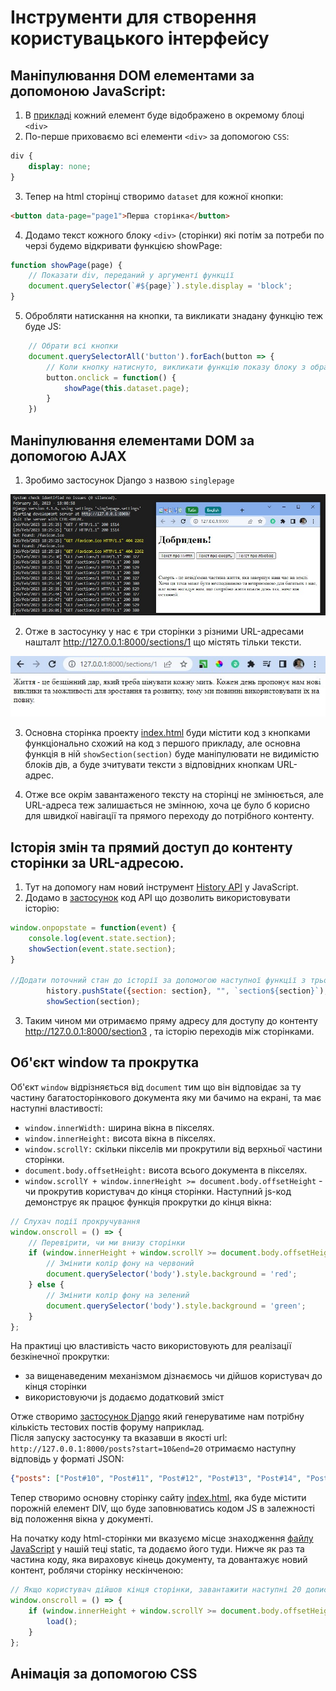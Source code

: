 # Інструменти для створення користувацького інтерфейсу  
## Маніпулювання DOM елементами за допомоною JavaScript:   
1. В [прикладі](singlepage.html) кожний елемент буде відображено в окремому блоці `<div>`  
2. По-перше приховаємо всі елементи `<div>`  за допомогою `CSS`:  
```css
div {
    display: none;
}
```   
3. Тепер на html сторінці створимо `dataset` для кожної кнопки:
```html 
<button data-page="page1">Перша сторінка</button>
```
4. Додамо текст кожного блоку `<div>` (сторінки) які потім за потреби по черзі будемо відкривати функцією showPage:  
```js
function showPage(page) {
    // Показати div, переданий у аргументі функції
    document.querySelector(`#${page}`).style.display = 'block';
}
```
5. Обробляти натискання на кнопки, та викликати знадану функцію теж буде JS:  
```js
    // Обрати всі кнопки
    document.querySelectorAll('button').forEach(button => {
        // Коли кнопку натиснуто, викликати функцію показу блоку з обраним id 
        button.onclick = function() {
            showPage(this.dataset.page);
        }
    })
``` 
## Маніпулювання елементами DOM за допомогою AJAX
1. Зробимо застосунок Django з назвою `singlepage`  

![singlepage](.img/ajax.jpg)  

2. Отже в застосунку у нас є три сторінки з різними URL-адресами нашталт http://127.0.0.1:8000/sections/1 що містять тільки тексти.  

![singlepage](.img/section1.jpg)  

3. Основна сторінка проекту [index.html](singlepage\singlepage\templates\singlepage\index.html) буди містити код з кнопками функціонально схожий на код з першого прикладу, але основна функція в ній `showSection(section)` буде маніпулювати не видимістю блоків дів, а буде зчитувати тексти з відповідних кнопкам URL-адрес.   

4. Отже все окрім завантаженого тексту на сторінці не змінюється, але URL-адреса теж залишається не змінною, хоча це було б корисно для швидкої навігації та прямого переходу до потрібного контенту.  

## Історія змін та прямий доступ до контенту сторінки за URL-адресою.
1. Тут на допомогу нам новий інструмент [History API](https://developer.mozilla.org/en-US/docs/Web/API/History_API) у JavaScript.  
2. Додамо в [застосунок](singlepage2\singlepage\templates\singlepage\index.html) код API що дозволить використовувати історію:  

```js
window.onpopstate = function(event) {
    console.log(event.state.section);
    showSection(event.state.section);
}

//Додати поточний стан до історії за допомогою наступної функції з трьома аргументами 
        history.pushState({section: section}, "", `section${section}`);
        showSection(section); 
```  
3. Таким чином ми отримаємо пряму адресу для доступу до контенту http://127.0.0.1:8000/section3 , та історію переходів між сторінками.


## Об'єкт window та прокрутка
Об'єкт `window` відрізняється від `document` тим що він відповідає за ту частину багатосторінкового документа яку ми бачимо на екрані, та має наступні властивості:    
- `window.innerWidth:` ширина вікна в пікселях.
- `window.innerHeight:` висота вікна в пікселях.  
- `window.scrollY:` скільки пікселів ми прокрутили від верхньої частини сторінки.
- `document.body.offsetHeight:` висота всього документа в пікселях.
- `window.scrollY + window.innerHeight >= document.body.offsetHeight` - чи прокрутив користувач до кінця сторінки.
Наступний js-код демонструє як працює функція прокрутки до кінця вікна:  
```js
// Слухач події прокручування
window.onscroll = () => {
    // Перевірити, чи ми внизу сторінки
    if (window.innerHeight + window.scrollY >= document.body.offsetHeight) {
        // Змінити колір фону на червоний
        document.querySelector('body').style.background = 'red';
    } else {
        // Змінити колір фону на зелений
        document.querySelector('body').style.background = 'green';
    }
};
``` 

На практиці цю властивість часто використовують для реалізації безкінечної прокрутки:
- за вищенаведеним механізмом дізнаємось чи дійшов користувач до кінця сторінки
- використовуючи js додаємо додатковий зміст

Отже створимо [застосунок Django](posts\posts\views.py) який генеруватиме нам потрібну кількість тестових постів форуму наприклад.  
Після запуску застосунку та вказавши в якості url: `http://127.0.0.1:8000/posts?start=10&end=20` отримаємо наступну відповідь у форматі JSON:  
```JSON
{"posts": ["Post#10", "Post#11", "Post#12", "Post#13", "Post#14", "Post#15", "Post#16", "Post#17", "Post#18", "Post#19", "Post#20"]}
```
Тепер створимо основну сторінку сайту [index.html](posts\posts\templates\scroll\index.html), яка буде містити порожній елемент DIV, що буде заповнюватись кодом JS в залежності від положення вікна у документі.

На початку коду html-сторінки ми вказуємо місце знаходження [файлу JavaScript](posts\posts\static\posts\script.js) у нашій теці static, та додаємо його туди. Нижче як раз та частина коду, яка вираховує кінець документу, та довантажує новий контент, роблячи сторінку нескінченою:   
```js
// Якщо користувач дійшов кінця сторінки, завантажити наступні 20 дописів
window.onscroll = () => {
    if (window.innerHeight + window.scrollY >= document.body.offsetHeight) {
        load();
    }
};
```

## Анімація за допомогою CSS  
